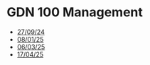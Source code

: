 # GDN 100 Management

* [27/09/24](./GDN100-27-09-24/)
* [08/01/25](./GDN100-08-01-25/)
* [06/03/25](./GDN100-06-03-25/)
* [17/04/25](./GDN100-17-04-25/)
